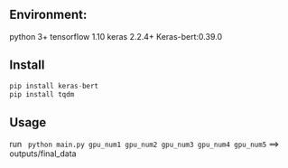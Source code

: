 Environment:
-----
python 3+ tensorflow 1.10 keras 2.2.4+ Keras-bert:0.39.0

Install
-----

```python
pip install keras-bert
pip install tqdm
```

Usage
-----
run ``` python main.py gpu_num1 gpu_num2 gpu_num3 gpu_num4 gpu_num5``` ==> outputs/final_data


